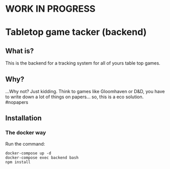 # WORK IN PROGRESS
# Tabletop game tacker (backend)
## What is?
This is the backend for a tracking system for all of yours table top games.

## Why?
...Why not? 
Just kidding.
Think to games like Gloomhaven or D&D, you have to write down a lot of things on papers... so, this is a eco solution. #nopapers

## Installation
### The docker way
Run the command:
```
docker-compose up -d
docker-compose exec backend bash
npm install
```
